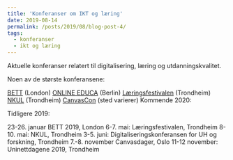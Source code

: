 ```yaml
---
title: 'Konferanser om IKT og læring'
date: 2019-08-14
permalink: /posts/2019/08/blog-post-4/
tags:
  - konferanser
  - ikt og læring
---
```



Aktuelle konferanser relatert til digitalisering, læring og utdanningskvalitet.

Noen av de største konferansene:

[BETT](http://www.bettshow.com/) (London)
[ONLINE EDUCA](http://www.online-educa.com/) (Berlin)
[Læringsfestivalen](https://www.ntnu.no/laeringsfestivalen) (Trondheim)
[NKUL](http://www.nkul.no/) (Trondheim)
[CanvasCon](https://events.bizzabo.com/ccscandi) (sted varierer)
Kommende 2020:

Tidligere 2019:

23-26. januar BETT 2019, London
6-7. mai: Læringsfestivalen, Trondheim
8-10. mai: NKUL, Trondheim
3-5. juni: Digitaliseringskonferansen for UH og forskning, Trondheim
7.-8. november Canvasdager, Oslo
11-12 november: Uninettdagene 2019, Trondheim
